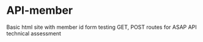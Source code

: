 # API-member
Basic html site with member id form testing GET, POST routes for ASAP API technical assessment
